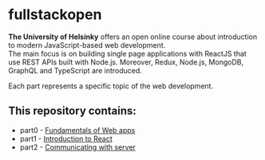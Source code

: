 # fullstackopen

**The University of Helsinky** offers an open online course about introduction to modern JavaScript-based web development.
<br>
The main focus is on building single page applications with ReactJS that use REST APIs built with Node.js.
Moreover, Redux, Node.js, MongoDB, GraphQL and TypeScript are introduced.

Each part represents a specific topic of the web development.

## This repository contains:
* part0 - [Fundamentals of Web apps](https://github.com/tmshts/fullstackopen/tree/master/part0)
* part1 - [Introduction to React](https://github.com/tmshts/fullstackopen/tree/master/part1)
* part2 - [Communicating with server](https://github.com/tmshts/fullstackopen/tree/master/part2)
